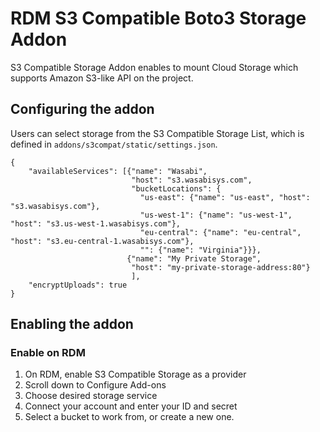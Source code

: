 # RDM S3 Compatible Boto3 Storage Addon

S3 Compatible Storage Addon enables to mount Cloud Storage which supports Amazon S3-like API on the project.

## Configuring the addon

Users can select storage from the S3 Compatible Storage List,
which is defined in `addons/s3compat/static/settings.json`.

```
{
    "availableServices": [{"name": "Wasabi",
                           "host": "s3.wasabisys.com",
                           "bucketLocations": {
                             "us-east": {"name": "us-east", "host": "s3.wasabisys.com"},
                             "us-west-1": {"name": "us-west-1", "host": "s3.us-west-1.wasabisys.com"},
                             "eu-central": {"name": "eu-central", "host": "s3.eu-central-1.wasabisys.com"},
                             "": {"name": "Virginia"}}},
                          {"name": "My Private Storage",
                           "host": "my-private-storage-address:80"}
                           ],
    "encryptUploads": true
}
```

## Enabling the addon

### Enable on RDM
1. On RDM, enable S3 Compatible Storage as a provider
2. Scroll down to Configure Add-ons
3. Choose desired storage service
4. Connect your account and enter your ID and secret
5. Select a bucket to work from, or create a new one.
